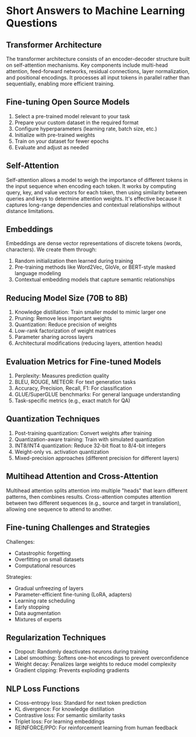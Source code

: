 # Short Answers to Machine Learning Questions

## Transformer Architecture
The transformer architecture consists of an encoder-decoder structure built on self-attention mechanisms. Key components include multi-head attention, feed-forward networks, residual connections, layer normalization, and positional encodings. It processes all input tokens in parallel rather than sequentially, enabling more efficient training.

## Fine-tuning Open Source Models
1. Select a pre-trained model relevant to your task
2. Prepare your custom dataset in the required format
3. Configure hyperparameters (learning rate, batch size, etc.)
4. Initialize with pre-trained weights
5. Train on your dataset for fewer epochs
6. Evaluate and adjust as needed

## Self-Attention
Self-attention allows a model to weigh the importance of different tokens in the input sequence when encoding each token. It works by computing query, key, and value vectors for each token, then using similarity between queries and keys to determine attention weights. It's effective because it captures long-range dependencies and contextual relationships without distance limitations.

## Embeddings
Embeddings are dense vector representations of discrete tokens (words, characters). We create them through:
1. Random initialization then learned during training
2. Pre-training methods like Word2Vec, GloVe, or BERT-style masked language modeling
3. Contextual embedding models that capture semantic relationships

## Reducing Model Size (70B to 8B)
1. Knowledge distillation: Train smaller model to mimic larger one
2. Pruning: Remove less important weights
3. Quantization: Reduce precision of weights
4. Low-rank factorization of weight matrices
5. Parameter sharing across layers
6. Architectural modifications (reducing layers, attention heads)

## Evaluation Metrics for Fine-tuned Models
1. Perplexity: Measures prediction quality
2. BLEU, ROUGE, METEOR: For text generation tasks
3. Accuracy, Precision, Recall, F1: For classification
4. GLUE/SuperGLUE benchmarks: For general language understanding
5. Task-specific metrics (e.g., exact match for QA)

## Quantization Techniques
1. Post-training quantization: Convert weights after training
2. Quantization-aware training: Train with simulated quantization
3. INT8/INT4 quantization: Reduce 32-bit float to 8/4-bit integers
4. Weight-only vs. activation quantization
5. Mixed-precision approaches (different precision for different layers)

## Multihead Attention and Cross-Attention
Multihead attention splits attention into multiple "heads" that learn different patterns, then combines results. Cross-attention computes attention between two different sequences (e.g., source and target in translation), allowing one sequence to attend to another.

## Fine-tuning Challenges and Strategies
Challenges:
- Catastrophic forgetting
- Overfitting on small datasets
- Computational resources

Strategies:
- Gradual unfreezing of layers
- Parameter-efficient fine-tuning (LoRA, adapters)
- Learning rate scheduling
- Early stopping
- Data augmentation
- Mixtures of experts

## Regularization Techniques
- Dropout: Randomly deactivates neurons during training
- Label smoothing: Softens one-hot encodings to prevent overconfidence
- Weight decay: Penalizes large weights to reduce model complexity
- Gradient clipping: Prevents exploding gradients

## NLP Loss Functions
- Cross-entropy loss: Standard for next token prediction
- KL divergence: For knowledge distillation
- Contrastive loss: For semantic similarity tasks
- Triplet loss: For learning embeddings
- REINFORCE/PPO: For reinforcement learning from human feedback
